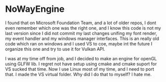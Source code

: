 # NoWayEngine
I found that on Microsoft Foundation Team, and a lot of older repos, I dont even remember which one was the right one, and I know this code is not my last version since I did not commit my last changes unifing my font render, my event handler and my windows manager interfaces. This is an really old code which ran on windows and I used VS to coe, maybe int the future I organize this one and try to use it for Vulkan API.

I was at my time off from job, and I decided to make an engine for openGL using GLFW lib. I regret not have setup using cmake and cmake suport for VS sucked that time. Now I use Linux most of my time, and I need to port that. I made the VS virtual folder. Why did I do that to myself? I hate me. 
